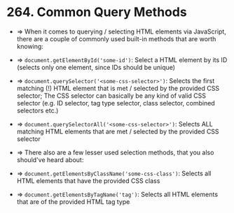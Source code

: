 # 264. Common Query Methods

- => When it comes to querying / selecting HTML elements via JavaScript, there are a couple of commonly used built-in methods that are worth knowing:

- => `document.getElementById('some-id')`: Select a HTML element by its ID (selects only one element, since IDs should be unique)

- => `document.querySelector('<some-css-selector>')`: Selects the first matching (!) HTML element that is met / selected by the provided CSS selector; The CSS selector can basically be any kind of valid CSS selector (e.g. ID selector, tag type selector, class selector, combined selectors etc.)

- => `document.querySelectorAll('<some-css-selector>')`: Selects ALL matching HTML elements that are met / selected by the provided CSS selector

- => There also are a few lesser used selection methods, that you also should've heard about:

- => `document.getElementsByClassName('some-css-class')`: Selects all HTML elements that have the provided CSS class

- => `document.getElementsByTagName('tag')`: Selects all HTML elements that are of the provided HTML tag type
